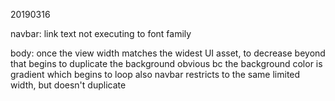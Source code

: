 20190316

navbar: 
    link text not executing to font family

body:
    once the view width matches the widest UI asset, to decrease beyond that begins to duplicate the background 
        obvious bc the background color is gradient which begins to loop
    also navbar restricts to the same limited width, but doesn't duplicate